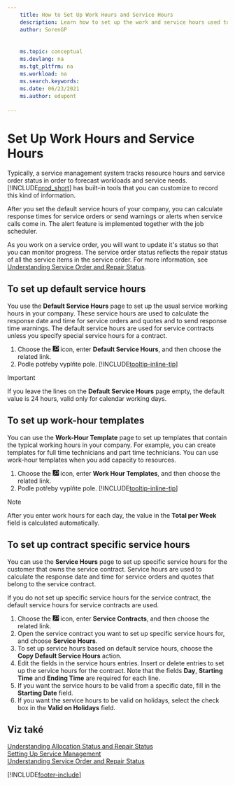 ```yaml
---
    title: How to Set Up Work Hours and Service Hours
    description: Learn how to set up the work and service hours used to calculate the response date and time for service orders and quotes.
    author: SorenGP


    ms.topic: conceptual
    ms.devlang: na
    ms.tgt_pltfrm: na
    ms.workload: na
    ms.search.keywords:
    ms.date: 06/23/2021
    ms.author: edupont

---
```

# Set Up Work Hours and Service Hours
Typically, a service management system tracks resource hours and service order status in order to forecast workloads and service needs. [!INCLUDE[prod_short](includes/prod_short.md)] has built-in tools that you can customize to record this kind of information.

After you set the default service hours of your company, you can calculate response times for service orders or send warnings or alerts when service calls come in. The alert feature is implemented together with the job scheduler.

As you work on a service order, you will want to update it's status so that you can monitor progress. The service order status reflects the repair status of all the service items in the service order. For more information, see [Understanding Service Order and Repair Status](service-order-repair-status.md).

## To set up default service hours
You use the **Default Service Hours** page to set up the usual service working hours in your company. These service hours are used to calculate the response date and time for service orders and quotes and to send response time warnings. The default service hours are used for service contracts unless you specify special service hours for a contract.

1. Choose the ![Lightbulb that opens the Tell Me feature.](media/ui-search/search_small.png "Tell me what you want to do") icon, enter **Default Service Hours**, and then choose the related link.
2. Podle potřeby vyplňte pole. [!INCLUDE[tooltip-inline-tip](includes/tooltip-inline-tip_md.md)]

> [!IMPORTANT]  
> If you leave the lines on the **Default Service Hours** page empty, the default value is 24 hours, valid only for calendar working days.

## To set up work-hour templates
You can use the **Work-Hour Template** page to set up templates that contain the typical working hours in your company. For example, you can create templates for full time technicians and part time technicians. You can use work-hour templates when you add capacity to resources.

1. Choose the ![Lightbulb that opens the Tell Me feature.](media/ui-search/search_small.png "Tell me what you want to do") icon, enter **Work Hour Templates**, and then choose the related link.
2. Podle potřeby vyplňte pole. [!INCLUDE[tooltip-inline-tip](includes/tooltip-inline-tip_md.md)]

> [!Note]
> After you enter work hours for each day, the value in the **Total per Week** field is calculated automatically.

## To set up contract specific service hours
You can use the **Service Hours** page to set up specific service hours for the customer that owns the service contract. Service hours are used to calculate the response date and time for service orders and quotes that belong to the service contract.

If you do not set up specific service hours for the service contract, the default service hours for service contracts are used.

1. Choose the ![Lightbulb that opens the Tell Me feature.](media/ui-search/search_small.png "Tell me what you want to do") icon, enter **Service Contracts**, and then choose the related link.
2. Open the service contract you want to set up specific service hours for, and choose **Service Hours**.
4. To set up service hours based on default service hours, choose the **Copy Default Service Hours** action.
5. Edit the fields in the service hours entries. Insert or delete entries to set up the service hours for the contract. Note that the fields **Day**, **Starting Time** and **Ending Time** are required for each line.
6. If you want the service hours to be valid from a specific date, fill in the **Starting Date** field.
7. If you want the service hours to be valid on holidays, select the check box in the **Valid on Holidays** field.

## Viz také
[Understanding Allocation Status and Repair Status](service-allocation-status-and-repair-status.md)  
[Setting Up Service Management](service-setup-service.md)  
[Understanding Service Order and Repair Status](service-order-repair-status.md)


[!INCLUDE[footer-include](includes/footer-banner.md)]